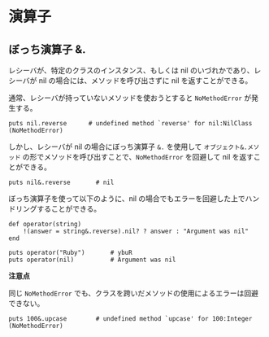 # 演算子

## ぼっち演算子 &.

レシーバが、特定のクラスのインスタンス、もしくは nil のいづれかであり、レシーバが nil の場合には、メソッドを呼び出さずに nil を返すことができる。

通常、レシーバが持っていないメソッドを使おうとすると `NoMethodError` が発生する。

```
puts nil.reverse      # undefined method `reverse' for nil:NilClass (NoMethodError)
```

しかし、レシーバが nil の場合にぼっち演算子 `&.` を使用して `オブジェクト&.メソッド` の形でメソッドを呼び出すことで、`NoMethodError` を回避して nil を返すことができる。

```
puts nil&.reverse       # nil
```

ぼっち演算子を使って以下のように、nil の場合でもエラーを回避した上でハンドリングすることができる。

```
def operator(string)
    !(answer = string&.reverse).nil? ? answer : "Argument was nil"
end

puts operator("Ruby")       # ybuR
puts operator(nil)          # Argument was nil
```

**注意点**

同じ `NoMethodError` でも、クラスを跨いだメソッドの使用によるエラーは回避できない。

```
puts 100&.upcase        # undefined method `upcase' for 100:Integer (NoMethodError)
```